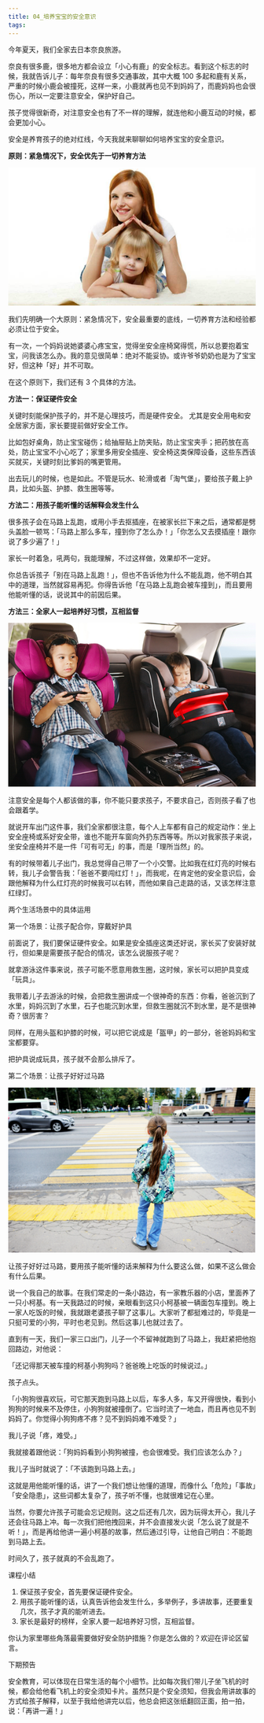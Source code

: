 ```yaml
---
title: 04_培养宝宝的安全意识
tags: 
---
```


今年夏天，我们全家去日本奈良旅游。

奈良有很多鹿，很多地方都会设立「小心有鹿」的安全标志。看到这个标志的时候，我就告诉儿子：每年奈良有很多交通事故，其中大概 100 多起和鹿有关系，严重的时候小鹿会被撞死，这样一来，小鹿就再也见不到妈妈了，而鹿妈妈也会很伤心，所以一定要注意安全，保护好自己。

孩子觉得很新奇，对注意安全也有了不一样的理解，就连他和小鹿互动的时候，都会更加小心。

安全是养育孩子的绝对红线，今天我就来聊聊如何培养宝宝的安全意识。

**原则：紧急情况下，安全优先于一切养育方法**

![](https://raw.githubusercontent.com/OliverRen/olili_blog_img/master/4_培养宝宝的安全意识/20201126/1606393905087.png)

我们先明确一个大原则：紧急情况下，安全最重要的底线，一切养育方法和经验都必须让位于安全。

有一次，一个妈妈说她婆婆心疼宝宝，觉得坐安全座椅窝得慌，所以总要抱着宝宝，问我该怎么办。我的意见很简单：绝对不能妥协。或许爷爷奶奶也是为了宝宝好，但这种「好」并不可取。

在这个原则下，我们还有 3 个具体的方法。

**方法一：保证硬件安全**

关键时刻能保护孩子的，并不是心理技巧，而是硬件安全。 尤其是安全用电和安全居家方面，家长要提前做好安全工作。

比如包好桌角，防止宝宝碰伤；给抽屉贴上防夹贴，防止宝宝夹手；把药放在高处，防止宝宝不小心吃了；家里多用安全插座、安全椅这类保障设备，这些东西该买就买，关键时刻比爹妈的嘴更管用。

出去玩儿的时候，也是如此。不管是玩水、轮滑或者「淘气堡」，要给孩子戴上护具，比如头盔、护膝、救生圈等等。

**方法二：用孩子能听懂的话解释会发生什么**

很多孩子会在马路上乱跑，或用小手去抠插座，在被家长拦下来之后，通常都是劈头盖脸一顿骂：「马路上那么多车，撞到你了怎么办！」「你怎么又去摸插座！跟你说了多少遍了！」

家长一时着急，吼两句，我能理解，不过这样做，效果却不一定好。

你总告诉孩子「别在马路上乱跑！」，但也不告诉他为什么不能乱跑，他不明白其中的道理，当然就容易再犯。你得告诉他「在马路上乱跑会被车撞到」，而且要用他能听懂的话，说说其中的前因后果。

**方法三：全家人一起培养好习惯，互相监督**

![](https://raw.githubusercontent.com/OliverRen/olili_blog_img/master/4_培养宝宝的安全意识/20201126/1606393918336.png)

注意安全是每个人都该做的事，你不能只要求孩子，不要求自己，否则孩子看了也会跟着学。

就说开车出门这件事，我们全家都很注意，每个人上车都有自己的规定动作：坐上安全座椅或系好安全带，谁也不能开车窗向外扔东西等等。所以对我家孩子来说，坐安全座椅并不是一件「可有可无」的事，而是「理所当然」的。

有的时候带着儿子出门，我总觉得自己带了一个小交警。比如我在红灯亮的时候右转，我儿子会警告我：「爸爸不要闯红灯！」，而我呢，在肯定他的安全意识后，会跟他解释为什么红灯亮的时候我可以右转，而他如果自己走路的话，又该怎样注意红绿灯。

两个生活场景中的具体运用

第一个场景：让孩子配合你，穿戴好护具

前面说了，我们要保证硬件安全。如果是安全插座这类还好说，家长买了安装好就行，但如果是需要孩子配合的情况，该怎么说服孩子呢？

就拿游泳这件事来说，孩子可能不愿意用救生圈，这时候，家长可以把护具变成「玩具」。

我带着儿子去游泳的时候，会把救生圈讲成一个很神奇的东西：你看，爸爸沉到了水里，妈妈沉到了水里，石子也能沉到水里，但救生圈就沉不到水里，是不是很神奇？很厉害？

同样，在用头盔和护膝的时候，可以把它说成是「盔甲」的一部分，爸爸妈妈和宝宝都要穿。

把护具说成玩具，孩子就不会那么排斥了。

第二个场景：让孩子好好过马路

![](https://raw.githubusercontent.com/OliverRen/olili_blog_img/master/4_培养宝宝的安全意识/20201126/1606393931302.png)

让孩子好好过马路，要用孩子能听懂的话来解释为什么要这么做，如果不这么做会有什么后果。

说一个我自己的故事。在我们常走的一条小路边，有一家教乐器的小店，里面养了一只小柯基。有一天我路过的时候，亲眼看到这只小柯基被一辆面包车撞到。晚上一家人吃饭的时候，我就跟老婆孩子聊了这事儿。大家听了都挺难过的，毕竟是一只挺可爱的小狗，平时也老见到。然后这事儿也就过去了。

直到有一天，我们一家三口出门，儿子一个不留神就跑到了马路上，我赶紧把他抱回路边，对他说：

「还记得那天被车撞的柯基小狗狗吗？爸爸晚上吃饭的时候说过。」

孩子点头。

「小狗狗很喜欢玩，可它那天跑到马路上以后，车多人多，车又开得很快，看到小狗狗的时候来不及停住，小狗狗就被撞倒了。它当时流了一地血，而且再也见不到妈妈了。你觉得小狗狗疼不疼？见不到妈妈难不难受？」

我儿子说「疼，难受。」

我就接着跟他说：「狗妈妈看到小狗狗被撞，也会很难受。我们应该怎么办？」

我儿子当时就说了：「不该跑到马路上去。」

这就是用他能听懂的话，讲了一个我们想让他懂的道理，而像什么「危险」「事故」「安全隐患」，这些词都太复杂了，孩子听不懂，也就很难记在心里。

当然，你要允许孩子可能会忘记规则。这之后还有几次，因为玩得太开心，我儿子还会往马路上冲。每一次我们把他拽回来，并不会直接发火说「怎么说了就是不听！」，而是再给他讲一遍小柯基的故事，然后通过引导，让他自己明白：不能跑到马路上去。

时间久了，孩子就真的不会乱跑了。

课程小结

1. 保证孩子安全，首先要保证硬件安全。
2. 用孩子能听懂的话，认真告诉他会发生什么，多举例子，多讲故事，还要重复几次，孩子才真的能听进去。
3. 家长是最好的榜样，全家人要一起培养好习惯，互相监督。

你认为家里哪些角落最需要做好安全防护措施？你是怎么做的？欢迎在评论区留言。

下期预告

安全教育，可以体现在日常生活的每个小细节。比如每次我们带儿子坐飞机的时候，都会给他看飞机上的安全须知卡片。虽然只是个安全须知，但我会用讲故事的方式给孩子解释，以至于我给他讲完以后，他总会把这张纸翻回正面，拍一拍，说：「再讲一遍！」

